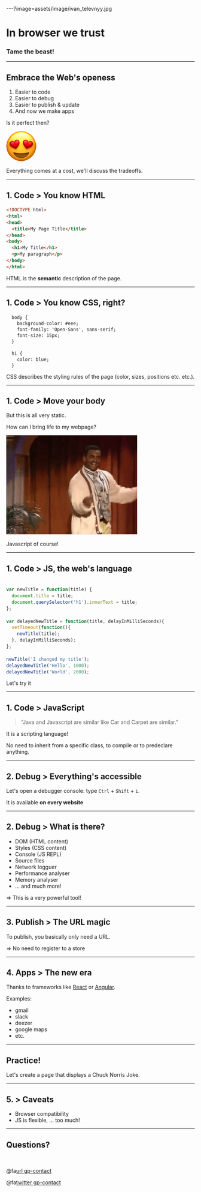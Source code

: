 ---?image=assets/image/ivan_televnyy.jpg

# In browser we trust

### Tame the beast!

---

## Embrace the Web's openess

1. Easier to code
2. Easier to debug
3. Easier to publish & update
4. And now we make apps

Is it perfect then?

![](assets/image/smiling-face-with-heart-eyes.png)

Everything comes at a cost, we'll discuss the tradeoffs.

---

## 1. Code > You know HTML

```html
<!DOCTYPE html>
<html>
<head>
  <title>My Page Title</title>
</head>
<body>
  <h1>My Title</h1>
  <p>My paragraph</p>
</body>
</html>
```

HTML is the **semantic** description of the page.

---

## 1. Code > You know CSS, right?

```
  body {
    background-color: #eee;
    font-family: 'Open-Sans', sans-serif;
    font-size: 15px;
  }

  h1 {
    color: blue;
  }
```

CSS describes the styling rules of the page (color, sizes, positions etc. etc.).

---

## 1. Code > Move your body

But this is all very static.

How can I bring life to my webpage?

![](assets/image/giphy.gif)

<div class="fragment">
Javascript of course!
</div>

---

## 1. Code > JS, the web's language


```javascript

var newTitle = function(title) {
  document.title = title;
  document.querySelector('h1').innerText = title;
};

var delayedNewTitle = function(title, delayInMilliSeconds){
  setTimeout(function(){
    newTitle(title);
  }, delayInMilliSeconds);
};

newTitle('I changed my title');
delayedNewTitle('Hello', 1000);
delayedNewTitle('World', 2000);

```

Let's try it

---

## 1. Code > Java**Script**

> "Java and Javascript are similar like Car and Carpet are similar."

It is a scripting language!

No need to inherit from a specific class, to compile or to predeclare anything.

---

## 2. Debug > Everything's accessible

Let's open a debugger console: type `Ctrl` + `Shift` + `i`.

It is available **on every website**

---

## 2. Debug > What is there?

- DOM (HTML content)
- Styles (CSS content)
- Console (JS REPL)
- Source files
- Network logguer
- Performance analyser
- Memory analyser
- ... and much more!

=> This is a very powerful tool!

---

## 3. Publish > The URL magic

To publish, you basically only need a URL.

=> No need to register to a store

---

## 4. Apps > The new era

Thanks to frameworks like [React](https://reactjs.org/) or [Angular](https://angularjs.org/).

Examples:
- gmail
- slack
- deezer
- google maps
- etc.

---

## Practice!

Let's create a page that displays a Chuck Norris Joke.

---

## 5. > Caveats

- Browser compatibility
- JS is flexible, ... too much!

---

## Questions?

<br>

@fa[url gp-contact](https://augustin-riedinger.fr)

@fa[twitter gp-contact](@augnustin)